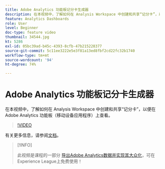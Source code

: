 ```yaml
---
title: Adobe Analytics 功能板记分卡生成器
description: 在本视频中，了解如何在 Analysis Workspace 中创建和共享“记分卡”，以便在 Adobe Analytics 功能板（移动设备应用程序）上查看。
feature: Analytics Dashboards
role: User
level: Beginner
doc-type: feature video
thumbnail: 34544.jpg
kt: 5286
exl-id: 05bc39ad-b45c-4393-8cfb-47b215228377
source-git-commit: 5c11ee3222e5e3f81a13ed8fbf2cd22fc32b1740
workflow-type: tm+mt
source-wordcount: '94'
ht-degree: 74%

---
```


# Adobe Analytics 功能板记分卡生成器

在本视频中，了解如何在 Analysis Workspace 中创建和共享“记分卡”，以便在 Adobe Analytics 功能板（移动设备应用程序）上查看。

>[!VIDEO](https://video.tv.adobe.com/v/34544/?quality=12)

有关更多信息，请参阅[文档](https://experienceleague.adobe.com/docs/analytics/analyze/mobapp/home.html?lang=zh-Hans)。

>[!INFO]
>
> 此视频是课程的一部分 [导出Adobe Analytics数据并实现其大众化](https://experienceleague.adobe.com/?recommended=Analytics-A-1-2022.1.democratizing)，可在Experience League上免费使用！